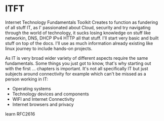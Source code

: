 # ITFT
Internet Technology Fundamentals Toolkit 
Creates to function as fundering of all stuff IT, as I' passionated about Cloud, security and try navigating through the world of technology, it sucks losing knowledge on stuff like networkin, DNS, DHCP IPv4 HTTP all that stuff. I'll start very basic
and built stuff on top of the docs. I'll use as much information already existing like linux journey to include hands-on projects. 

As IT is very broad wider variety of different aspects require the same fundamentals. Some things you just got to know, that's why starting out with the first ... chapters is important. It's not all specifically IT but just subjects around connectivity for example which can't be missed as a person working in IT:

* Operating systems
* Technology devices and components
* WIFI and Internet Connectivity
* Internet browsers and privacy

learn RFC2616

  
